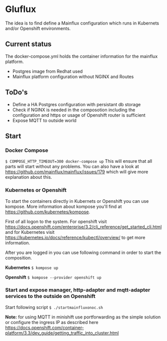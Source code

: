 # Gluflux 
The idea is to find define a Mainflux configuration which runs in Kubernets and/or Openshift environments. 

## Current status
The docker-compose.yml holds the container information for the mainflux platform. 
* Postgres image from Redhat used
* Mainflux platform configuration without NGINX and Routes

## ToDo's
* Define a HA Postgres configuration with persistant db storage
* Check if NGINX is needed in the composotion including the configuration and https or
usage of Openshift router is sufficient 
* Expose MQTT to outside world

## Start
### Docker Compose
```$ COMPOSE_HTTP_TIMEOUT=300 docker-compose up```
This will ensure that all parts will start without any problems. You can also have a look at https://github.com/mainflux/mainflux/issues/179 which will give more explanation about this.

### Kubernetes or Openshift
To start the containers directly in Kubernets or Openshift you can use kompose. More information about kompose you'll find at https://github.com/kubernetes/kompose.

First of all logon to the system. For openshift visit https://docs.openshift.com/enterprise/3.2/cli_reference/get_started_cli.html and for Kubernetes visit https://kubernetes.io/docs/reference/kubectl/overview/ to get more information.

After you are logged in you can use following command in order to start the composition.

**Kubernetes**
```$ kompose up```

**Openshift**
```$ kompose --provider openshift up```


### Start and expose manager, http-adapter and mqtt-adapter services to the outside on Openshift

Start following script
```$ ./startmainfluxonoc.sh```

**Note:** for using MQTT in minishift use portforwarding as the simple solution or configure the ingress IP as described here https://docs.openshift.com/container-platform/3.3/dev_guide/getting_traffic_into_cluster.html

 
